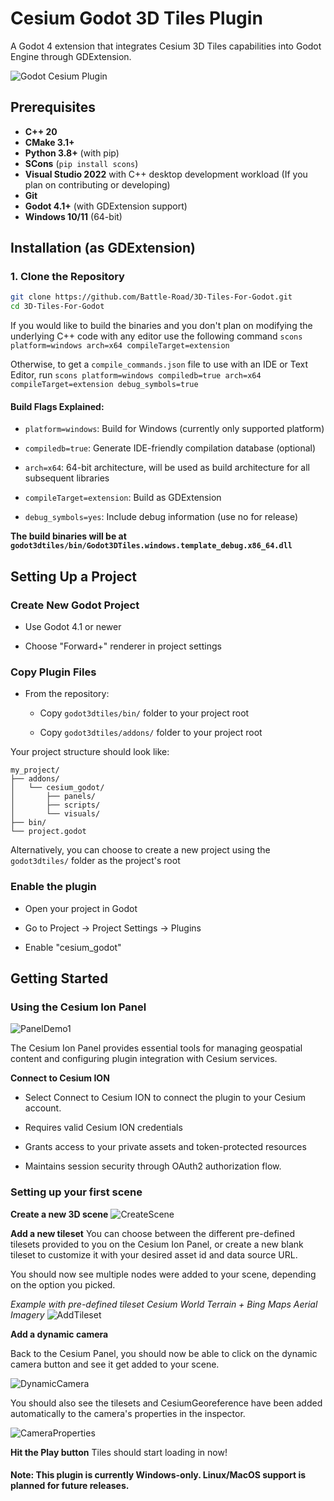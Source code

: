 
# Cesium Godot 3D Tiles Plugin

A Godot 4 extension that integrates Cesium 3D Tiles capabilities into Godot Engine through GDExtension.

![Godot Cesium Plugin](readme_resources/demo1.jpg)

## Prerequisites

- **C++ 20**
- **CMake 3.1+**
- **Python 3.8+** (with pip)
- **SCons** (`pip install scons`)
- **Visual Studio 2022** with C++ desktop development workload (If you plan on contributing or developing)
- **Git**
- **Godot 4.1+** (with GDExtension support)
- **Windows 10/11** (64-bit)

## Installation (as GDExtension)

### 1. Clone the Repository
```bash
git clone https://github.com/Battle-Road/3D-Tiles-For-Godot.git
cd 3D-Tiles-For-Godot
```

If you would like to build the binaries and you don't plan on modifying the underlying C++ code with any editor use the following command
`scons platform=windows arch=x64 compileTarget=extension`

Otherwise, to get a `compile_commands.json` file to use with an IDE or Text Editor, run
`scons platform=windows compiledb=true arch=x64 compileTarget=extension debug_symbols=true`

#### Build Flags Explained:

* `platform=windows`: Build for Windows (currently only supported platform)

* `compiledb=true`: Generate IDE-friendly compilation database (optional)

* `arch=x64`: 64-bit architecture, will be used as build architecture for all subsequent libraries 

* `compileTarget=extension`: Build as GDExtension

* `debug_symbols=yes`: Include debug information (use no for release)

**The build binaries will be at `godot3dtiles/bin/Godot3DTiles.windows.template_debug.x86_64.dll`**


## Setting Up a Project
### Create New Godot Project

* Use Godot 4.1 or newer

* Choose "Forward+" renderer in project settings

### Copy Plugin Files

* From the repository:

  * Copy `godot3dtiles/bin/` folder to your project root

  * Copy `godot3dtiles/addons/` folder to your project root

Your project structure should look like:

```
my_project/
├── addons/
│   └── cesium_godot/
│       ├── panels/
│       ├── scripts/
│       └── visuals/
├── bin/
└── project.godot
```

Alternatively, you can choose to create a new project using the `godot3dtiles/` folder as the project's root

### Enable the plugin

* Open your project in Godot

* Go to Project → Project Settings → Plugins

* Enable "cesium_godot"

## Getting Started

### Using the Cesium Ion Panel

![PanelDemo1](readme_resources/panel_default.png)

The Cesium Ion Panel provides essential tools for managing geospatial content and configuring plugin integration with Cesium services.

**Connect to Cesium ION**


* Select Connect to Cesium ION to connect the plugin to your Cesium account.

* Requires valid Cesium ION credentials

* Grants access to your private assets and token-protected resources

* Maintains session security through OAuth2 authorization flow.

### Setting up your first scene

**Create a new 3D scene**
![CreateScene](readme_resources/create_scene.png)

**Add a new tileset**
You can choose between the different pre-defined tilesets provided to you on the Cesium Ion Panel, or create a new blank tileset to customize it with your desired asset id and data source URL.

You should now see multiple nodes were added to your scene, depending on the option you picked.

*Example with pre-defined tileset Cesium World Terrain + Bing Maps Aerial Imagery*
![AddTileset](readme_resources/add_tileset.png)

**Add a dynamic camera**

Back to the Cesium Panel, you should now be able to click on the dynamic camera button and see it get added to your scene.

![DynamicCamera](readme_resources/dynamic_camera.png)

You should also see the tilesets and CesiumGeoreference have been added automatically to the camera's properties in the inspector.

![CameraProperties](readme_resources/camera_properties.png)

**Hit the Play button**
Tiles should start loading in now!

#### Note: This plugin is currently Windows-only. Linux/MacOS support is planned for future releases.

